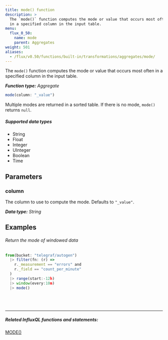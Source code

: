 ```yaml
---
title: mode() function
description: >
  The `mode()` function computes the mode or value that occurs most often
  in a specified column in the input table.
menu:
  flux_0_50:
    name: mode
    parent: Aggregates
weight: 501
aliases:
  - /flux/v0.50/functions/built-in/transformations/aggregates/mode/
---
```


The `mode()` function computes the mode or value that occurs most often in a
specified column in the input table.

_**Function type:** Aggregate_  

```js
mode(column: "_value")
```

Multiple modes are returned in a sorted table.
If there is no mode, `mode()` returns `null`.

##### Supported data types

- String
- Float
- Integer
- UInteger
- Boolean
- Time

## Parameters

### column
The column to use to compute the mode.
Defaults to `"_value"`.

_**Data type:** String_

## Examples

###### Return the mode of windowed data
```js
from(bucket: "telegraf/autogen")
  |> filter(fn: (r) =>
    r._measurement == "errors" and
    r._field == "count_per_minute"
  )
  |> range(start:-12h)
  |> window(every:10m)
  |> mode()
```

<hr style="margin-top:4rem"/>

##### Related InfluxQL functions and statements:
[MODE()](https://docs.influxdata.com/influxdb/latest/query_language/functions/#mode)  
